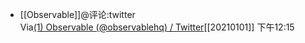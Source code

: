 - [[Observable]]@评论:twitter    
  Via[(1) Observable (@observablehq) / Twitter](https://twitter.com/observablehq)[[20210101]] 下午12:15
